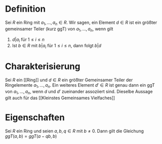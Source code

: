 # Definition
Sei $R$ ein Ring mit $a_1, ..., a_n \in R$. Wir sagen, ein Element $d \in R$ ist ein größter gemeinsamer Teiler (kurz ggT) von $a_1, ..., a_n$, wenn gilt
1. $d|a_i$ für $1 \leq i \leq n$
2. Ist $b \in R$ mit $b|a_i$ für $1 \leq i \leq n$, dann folgt $b |d$


# Charakterisierung
Sei $R$ ein [[Ring]] und $d \in R$ ein größter Gemeinsamer Teiler der Ringelemente $a_1, ..., a_n$. Ein weiteres Element $d' \in R$ ist genau dann ein ggT von $a_1, ..., a_n$, wenn $d$ und $d'$ zueinander assoziiert sind. Dieselbe Aussage gilt auch für das [[Kleinstes Gemeinsames Vielfaches]]

# Eigenschaften
Sei $R$ ein Ring und seien $a, b, q \in R$ mit $b \neq 0$. Dann gilt die Gleichung $ggT(a, b) = ggT(a-qb, b)$